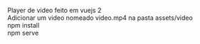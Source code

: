 Player de video feito em vuejs 2 </br>
Adicionar um video nomeado video.mp4 na pasta assets/video </br>
npm install</br>
npm serve
